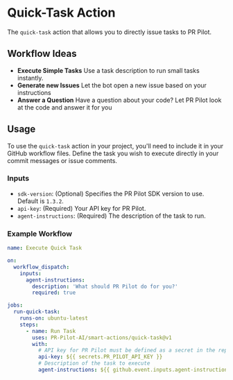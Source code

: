 # Quick-Task Action

The `quick-task` action that allows you to directly issue tasks to PR Pilot.

## Workflow Ideas

- **Execute Simple Tasks** Use a task description to run small tasks instantly.
- **Generate new Issues** Let the bot open a new issue based on your instructions
- **Answer a Question** Have a question about your code? Let PR Pilot look at the code and answer it for you

## Usage

To use the `quick-task` action in your project, you'll need to include it in your GitHub workflow files. Define the task you wish to execute directly in your commit messages or issue comments.

### Inputs

- `sdk-version`: (Optional) Specifies the PR Pilot SDK version to use. Default is `1.3.2`.
- `api-key`: (Required) Your API key for PR Pilot.
- `agent-instructions`: (Required) The description of the task to run.

### Example Workflow

```yaml
name: Execute Quick Task

on:
  workflow_dispatch:
    inputs:
      agent-instructions:
        description: 'What should PR Pilot do for you?'
        required: true

jobs:
  run-quick-task:
    runs-on: ubuntu-latest
    steps:
      - name: Run Task
        uses: PR-Pilot-AI/smart-actions/quick-task@v1
        with:
          # API key for PR Pilot must be defined as a secret in the repository
          api-key: ${{ secrets.PR_PILOT_API_KEY }}
          # Description of the task to execute
          agent-instructions: ${{ github.event.inputs.agent-instructions }}
```

